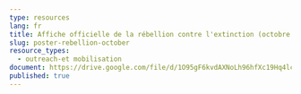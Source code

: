 ```yaml
---
type: resources
lang: fr
title: Affiche officielle de la rébellion contre l'extinction (octobre 2021)
slug: poster-rebellion-october
resource_types:
  - outreach-et mobilisation
document: https://drive.google.com/file/d/1O95gF6kvdAXNoLh96hfXc19Hq4lcZzTB/view?usp=sharing
published: true
---
```

